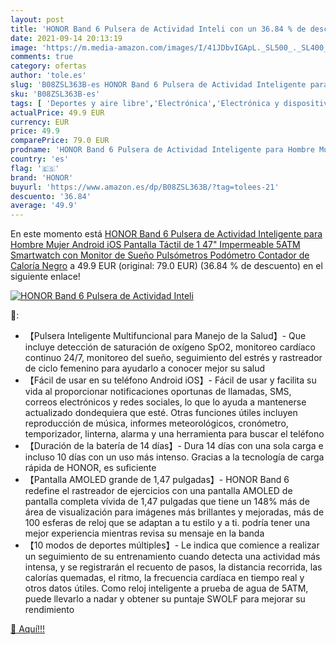 ```yaml
---
layout: post
title: 'HONOR Band 6 Pulsera de Actividad Inteli con un 36.84 % de descuento'
date: 2021-09-14 20:13:19
image: 'https://m.media-amazon.com/images/I/41JDbvIGApL._SL500_._SL400_.jpg'
comments: true
category: ofertas
author: 'tole.es'
slug: 'B08ZSL363B-es HONOR Band 6 Pulsera de Actividad Inteligente para Hombre...'
sku: 'B08ZSL363B-es'
tags: [ 'Deportes y aire libre','Electrónica','Electrónica y dispositivos para el deporte','Monitores de actividad','Smartwatches','Tecnología para vestir','android','honor', ]
actualPrice: 49.9 EUR
currency: EUR
price: 49.9
comparePrice: 79.0 EUR
prodname: 'HONOR Band 6 Pulsera de Actividad Inteligente para Hombre Mujer Android iOS  Pantalla Táctil de 1 47" Impermeable 5ATM Smartwatch con Monitor de Sueño Pulsómetros Podómetro Contador de Caloría  Negro'
country: 'es'
flag: '🇪🇸'
brand: 'HONOR'
buyurl: 'https://www.amazon.es/dp/B08ZSL363B/?tag=tolees-21'
descuento: '36.84'
average: '49.9'
---
```


En este momento está [HONOR Band 6 Pulsera de Actividad Inteligente para Hombre Mujer Android iOS  Pantalla Táctil de 1 47" Impermeable 5ATM Smartwatch con Monitor de Sueño Pulsómetros Podómetro Contador de Caloría  Negro](https://www.amazon.es/dp/B08ZSL363B/?tag=tolees-21) a 49.9 EUR (original: 79.0 EUR) (36.84 %  de descuento) en el siguiente enlace!

[![HONOR Band 6 Pulsera de Actividad Inteli](https://m.media-amazon.com/images/I/41JDbvIGApL._SL500_._SL400_.jpg)](https://www.amazon.es/dp/B08ZSL363B/?tag=tolees-21)

🔎:

- 【Pulsera Inteligente Multifuncional para Manejo de la Salud】- Que incluye detección de saturación de oxígeno SpO2, monitoreo cardíaco continuo 24/7, monitoreo del sueño, seguimiento del estrés y rastreador de ciclo femenino para ayudarlo a conocer mejor su salud
- 【Fácil de usar en su teléfono Android iOS】- Fácil de usar y facilita su vida al proporcionar notificaciones oportunas de llamadas, SMS, correos electrónicos y redes sociales, lo que lo ayuda a mantenerse actualizado dondequiera que esté. Otras funciones útiles incluyen reproducción de música, informes meteorológicos, cronómetro, temporizador, linterna, alarma y una herramienta para buscar el teléfono
- 【Duración de la batería de 14 días】- Dura 14 días con una sola carga e incluso 10 días con un uso más intenso. Gracias a la tecnología de carga rápida de HONOR, es suficiente
- 【Pantalla AMOLED grande de 1,47 pulgadas】- HONOR Band 6 redefine el rastreador de ejercicios con una pantalla AMOLED de pantalla completa vívida de 1,47 pulgadas que tiene un 148% más de área de visualización para imágenes más brillantes y mejoradas, más de 100 esferas de reloj que se adaptan a tu estilo y a ti. podría tener una mejor experiencia mientras revisa su mensaje en la banda
- 【10 modos de deportes múltiples】- Le indica que comience a realizar un seguimiento de su entrenamiento cuando detecta una actividad más intensa, y se registrarán el recuento de pasos, la distancia recorrida, las calorías quemadas, el ritmo, la frecuencia cardíaca en tiempo real y otros datos útiles. Como reloj inteligente a prueba de agua de 5ATM, puede llevarlo a nadar y obtener su puntaje SWOLF para mejorar su rendimiento

[🛒 Aquí!!!](https://www.amazon.es/dp/B08ZSL363B/?tag=tolees-21)

